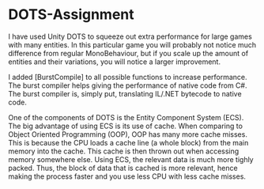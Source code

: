 # DOTS-Assignment

I have used Unity DOTS to squeeze out extra performance for large games with many entities. In this particular game you will probably not notice much difference from regular MonoBehaviour, but if you scale up the amount of entities and their variations, you will notice a larger improvement. 

I added [BurstCompile] to all possible functions to increase performance. The burst compiler helps giving the performance of native code from C#. The burst compiler is, simply put, translating IL/.NET bytecode to native code. 

One of the components of DOTS is the Entity Component System (ECS). The big advantage of using ECS is its use of cache. When comparing to Object Oriented Programming (OOP), OOP has many more cache misses. This is because the CPU loads a cache line (a whole block) from the main memory into the cache. This cache is then thrown out when accessing memory somewhere else. Using ECS, the relevant data is much more tighly packed. Thus, the block of data that is cached is more relevant, hence making the process faster and you use less CPU with less cache misses. 